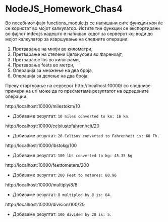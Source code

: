 # NodeJS_Homework_Chas4

Во посебниот фајл functions_module.js се напишани сите функции кои ќе се користат во мојот калкулатор. Истите тие функции се експортирани во фајлот index.js кадешто е напишан кодот за серверот кој води до мојот калкулатор за извршување на следните операции:
1. Претварање на милји во километри,
2. Претварање на степени Целзиусови во Фаренхајт,
3. Претварање lbs во килограми,
4. Претварање feets во метри,
5. Операција за множење на два броја,
6. Операција за делење на два броја.

Преку стартување на серверот http://localhost:10000/ со следниве примери на url може да го пресметаме резултатот на одредените операции:

http://localhost:10000/milestokm/10
- Добиваме резултат: `10 miles converted to km: 16 km.`

http://localhost:10000/celsiustofahrenheit/20
- Добиваме резултат: `20 Celisus converted to Fahrenheit is: 68 Fh.`

http://localhost:10000/lbstokg/100
- Добиваме резултат: `100 lbs converted to kg: 45.35 kg`

http://localhost:10000/feettometers/200
- Добиваме резултат: `200 Feet to meteres: 60.96`

http://localhost:10000/multiply/8/8
- Добиваме резултат: `8 multipled by 8 is: 64.`

http://localhost:10000/division/100/20
- Добиваме резултат: `100 divided by 20 is: 5`.
